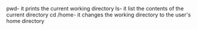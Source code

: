 pwd- it prints the current working directory
ls- it list the contents of the current directory
cd /home- it changes the working directory to the user's home directory
